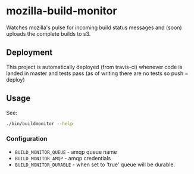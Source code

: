 # mozilla-build-monitor

Watches mozilla's pulse for incoming build status messages and (soon)
uploads the complete builds to s3.

## Deployment

This project is automatically deployed (from travis-ci) whenever code is
landed in master and tests pass (as of writing there are no tests so
push = deploy)

## Usage

See:

```sh
./bin/buildmonitor --help
```

### Configuration

  - `BUILD_MONITOR_QUEUE` - amqp queue name
  - `BUILD_MONITOR_AMQP` - amqp credentials
  - `BUILD_MONITOR_DURABLE` - when set to 'true' queue will be durable.
